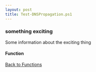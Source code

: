 ```yaml
---
layout: post
title: Test-DNSPropagation.ps1
---
```


### something exciting

Some information about the exciting thing

#### Function

<script src="https://gist-it.appspot.com/github.com/BanterBoy/scripts-blog/blob/master/PowerShell/functions/dns/Test-DNSPropagation.ps1" crossorigin="anonymous"></script>

<a href="/menu/_pages/functions.html">Back to Functions</a>
